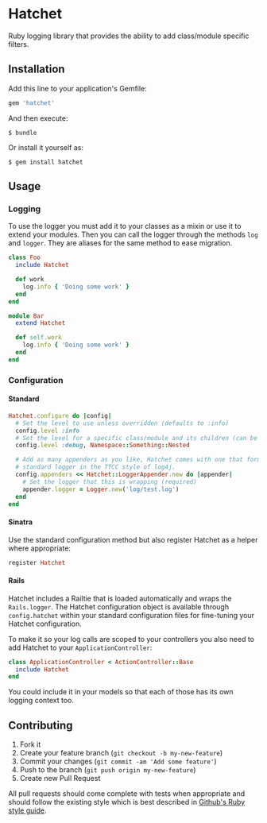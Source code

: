 # Hatchet

Ruby logging library that provides the ability to add class/module specific
filters.

## Installation

Add this line to your application's Gemfile:

```ruby
gem 'hatchet'
```

And then execute:

```
$ bundle
```

Or install it yourself as:

```
$ gem install hatchet
```

## Usage

### Logging

To use the logger you must add it to your classes as a mixin or use it to extend
your modules. Then you can call the logger through the methods `log` and
`logger`. They are aliases for the same method to ease migration.

```ruby
class Foo
  include Hatchet

  def work
    log.info { 'Doing some work' }
  end
end

module Bar
  extend Hatchet

  def self.work
    log.info { 'Doing some work' }
  end
end
```

### Configuration

#### Standard

```ruby
Hatchet.configure do |config|
  # Set the level to use unless overridden (defaults to :info)
  config.level :info
  # Set the level for a specific class/module and its children (can be a string)
  config.level :debug, Namespace::Something::Nested

  # Add as many appenders as you like, Hatchet comes with one that formats the
  # standard logger in the TTCC style of log4j.
  config.appenders << Hatchet::LoggerAppender.new do |appender|
    # Set the logger that this is wrapping (required)
    appender.logger = Logger.new('log/test.log')
  end
end
```

#### Sinatra

Use the standard configuration method but also register Hatchet as a helper
where appropriate:

```ruby
register Hatchet
```

#### Rails

Hatchet includes a Railtie that is loaded automatically and wraps the
`Rails.logger`. The Hatchet configuration object is available through
`config.hatchet` within your standard configuration files for fine-tuning your
Hatchet configuration.

To make it so your log calls are scoped to your controllers you also need to add
Hatchet to your `ApplicationController`:

```ruby
class ApplicationController < ActionController::Base
  include Hatchet
end
```

You could include it in your models so that each of those has its own logging
context too.

## Contributing

1. Fork it
2. Create your feature branch (`git checkout -b my-new-feature`)
3. Commit your changes (`git commit -am 'Add some feature'`)
4. Push to the branch (`git push origin my-new-feature`)
5. Create new Pull Request

All pull requests should come complete with tests when appropriate and should
follow the existing style which is best described in
[Github's Ruby style guide](https://github.com/styleguide/ruby/).

